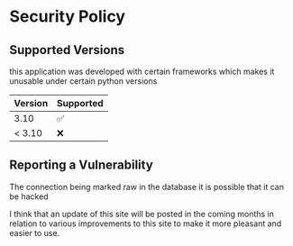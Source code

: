 # Security Policy

## Supported Versions

this application was developed with certain frameworks which makes it unusable under certain python versions

| Version | Supported          |
| ------- | ------------------ |
| 3.10    | :white_check_mark: |
| < 3.10  | :x:                |

## Reporting a Vulnerability

The connection being marked raw in the database it is possible that it can be hacked

I think that an update of this site will be posted in the coming months in relation to various improvements to this site to make it more pleasant and easier to use.
